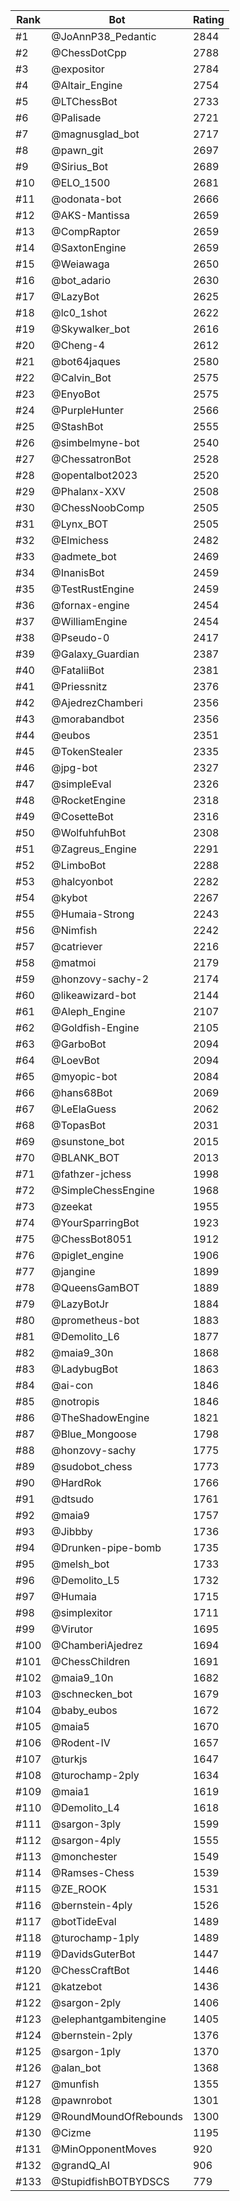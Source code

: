 Rank|Bot|Rating
---|---|---
#1|@JoAnnP38_Pedantic|2844
#2|@ChessDotCpp|2788
#3|@expositor|2784
#4|@Altair_Engine|2754
#5|@LTChessBot|2733
#6|@Palisade|2721
#7|@magnusglad_bot|2717
#8|@pawn_git|2697
#9|@Sirius_Bot|2689
#10|@ELO_1500|2681
#11|@odonata-bot|2666
#12|@AKS-Mantissa|2659
#13|@CompRaptor|2659
#14|@SaxtonEngine|2659
#15|@Weiawaga|2650
#16|@bot_adario|2630
#17|@LazyBot|2625
#18|@lc0_1shot|2622
#19|@Skywalker_bot|2616
#20|@Cheng-4|2612
#21|@bot64jaques|2580
#22|@Calvin_Bot|2575
#23|@EnyoBot|2575
#24|@PurpleHunter|2566
#25|@StashBot|2555
#26|@simbelmyne-bot|2540
#27|@ChessatronBot|2528
#28|@opentalbot2023|2520
#29|@Phalanx-XXV|2508
#30|@ChessNoobComp|2505
#31|@Lynx_BOT|2505
#32|@Elmichess|2482
#33|@admete_bot|2469
#34|@InanisBot|2459
#35|@TestRustEngine|2459
#36|@fornax-engine|2454
#37|@WilliamEngine|2454
#38|@Pseudo-0|2417
#39|@Galaxy_Guardian|2387
#40|@FataliiBot|2381
#41|@Priessnitz|2376
#42|@AjedrezChamberi|2356
#43|@morabandbot|2356
#44|@eubos|2351
#45|@TokenStealer|2335
#46|@jpg-bot|2327
#47|@simpleEval|2326
#48|@RocketEngine|2318
#49|@CosetteBot|2316
#50|@WolfuhfuhBot|2308
#51|@Zagreus_Engine|2291
#52|@LimboBot|2288
#53|@halcyonbot|2282
#54|@kybot|2267
#55|@Humaia-Strong|2243
#56|@Nimfish|2242
#57|@catriever|2216
#58|@matmoi|2179
#59|@honzovy-sachy-2|2174
#60|@likeawizard-bot|2144
#61|@Aleph_Engine|2107
#62|@Goldfish-Engine|2105
#63|@GarboBot|2094
#64|@LoevBot|2094
#65|@myopic-bot|2084
#66|@hans68Bot|2069
#67|@LeElaGuess|2062
#68|@TopasBot|2031
#69|@sunstone_bot|2015
#70|@BLANK_BOT|2013
#71|@fathzer-jchess|1998
#72|@SimpleChessEngine|1968
#73|@zeekat|1955
#74|@YourSparringBot|1923
#75|@ChessBot8051|1912
#76|@piglet_engine|1906
#77|@jangine|1899
#78|@QueensGamBOT|1889
#79|@LazyBotJr|1884
#80|@prometheus-bot|1883
#81|@Demolito_L6|1877
#82|@maia9_30n|1868
#83|@LadybugBot|1863
#84|@ai-con|1846
#85|@notropis|1846
#86|@TheShadowEngine|1821
#87|@Blue_Mongoose|1798
#88|@honzovy-sachy|1775
#89|@sudobot_chess|1773
#90|@HardRok|1766
#91|@dtsudo|1761
#92|@maia9|1757
#93|@Jibbby|1736
#94|@Drunken-pipe-bomb|1735
#95|@melsh_bot|1733
#96|@Demolito_L5|1732
#97|@Humaia|1715
#98|@simplexitor|1711
#99|@Virutor|1695
#100|@ChamberiAjedrez|1694
#101|@ChessChildren|1691
#102|@maia9_10n|1682
#103|@schnecken_bot|1679
#104|@baby_eubos|1672
#105|@maia5|1670
#106|@Rodent-IV|1657
#107|@turkjs|1647
#108|@turochamp-2ply|1634
#109|@maia1|1619
#110|@Demolito_L4|1618
#111|@sargon-3ply|1599
#112|@sargon-4ply|1555
#113|@monchester|1549
#114|@Ramses-Chess|1539
#115|@ZE_ROOK|1531
#116|@bernstein-4ply|1526
#117|@botTideEval|1489
#118|@turochamp-1ply|1489
#119|@DavidsGuterBot|1447
#120|@ChessCraftBot|1446
#121|@katzebot|1436
#122|@sargon-2ply|1406
#123|@elephantgambitengine|1405
#124|@bernstein-2ply|1376
#125|@sargon-1ply|1370
#126|@alan_bot|1368
#127|@munfish|1355
#128|@pawnrobot|1301
#129|@RoundMoundOfRebounds|1300
#130|@Cizme|1195
#131|@MinOpponentMoves|920
#132|@grandQ_AI|906
#133|@StupidfishBOTBYDSCS|779
